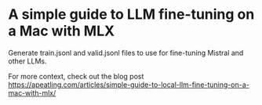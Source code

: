 # A simple guide to LLM fine-tuning on a Mac with MLX

Generate train.jsonl and valid.jsonl files to use for fine-tuning Mistral and other LLMs.

For more context, check out the blog post https://apeatling.com/articles/simple-guide-to-local-llm-fine-tuning-on-a-mac-with-mlx/
